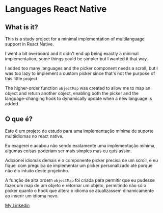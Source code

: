 # Languages React Native

## What is it?
This is a study project for a minimal implementation of multilanguage support in React Native.

I went a bit overboard and it didn't end up being exactly a minimal implementation, some things could be simpler but I wanted it that way.

I added too many languages and the picker component needs a scroll, but I was too lazy to implement a custom picker since that's not the purpose of this little project.

The higher-order function `objectMap` was created to allow me to map an object and return another object, enabling both the picker and the language-changing hook to dynamically update when a new language is added.

## O que é?
Este é um projeto de estudo para uma implementação mínima de suporte multiidiomas no react native.


Eu exagerei e acabou não sendo exatamente uma implementação mínima, algumas coisas poderiam ser mais simples mas eu quis assim.


Adicionei idiomas demais e o componente picker precisa de um scroll, e eu fiquei com preguiça de implementar um picker personalizado até porque não é o intuito deste projetinho.


A função de alta ordem `objectMap` foi criada para permitir que eu pudesse fazer um map de um objeto e retornar um objeto, permitindo não só o picker quanto o hook que altera o idioma se atualizassem dinamicamente ao inserir um idioma novo.


[My Linkedin](https://www.linkedin.com/in/thiago-neves-29779031/)

